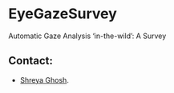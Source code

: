 # EyeGazeSurvey
Automatic Gaze Analysis ‘in-the-wild’: A Survey

## Contact:
- <a href="https://sites.google.com/view/shreyaghosh/home">Shreya Ghosh</a>.

<!---If you find the survey useful for your research, please consider citing our work:
```
@inproceedings{ghosh2018automatic,
  title={Automatic Group Affect Analysis in Images via Visual Attribute and Feature Networks},
  author={Ghosh, Shreya and Dhall, Abhinav and Sebe, Nicu},
  booktitle={2018 25th IEEE International Conference on Image Processing (ICIP)},
  pages={1967--1971},
  year={2018},
  organization={IEEE}
}-->
